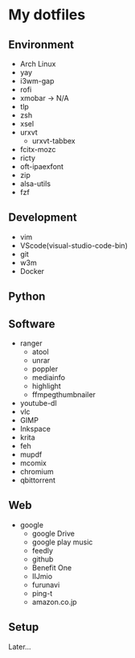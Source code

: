 # My dotfiles
## Environment
- Arch Linux
- yay
- i3wm-gap
- rofi
- xmobar -> N/A
- tlp
- zsh
- xsel
- urxvt
    * urxvt-tabbex
- fcitx-mozc
- ricty
- oft-ipaexfont
- zip
- alsa-utils
- fzf

## Development
- vim
- VScode(visual-studio-code-bin)
- git
- w3m
- Docker

## Python

## Software
- ranger
    * atool
    * unrar
    * poppler
    * mediainfo
    * highlight
    * ffmpegthumbnailer
- youtube-dl
- vlc
- GIMP
- Inkspace
- krita
- feh
- mupdf
- mcomix
- chromium
- qbittorrent

## Web
- google
    * google Drive
    * google play music
    * feedly
    * github
    * Benefit One
    * IIJmio
    * furunavi
    * ping-t
    * amazon.co.jp

## Setup
Later...

